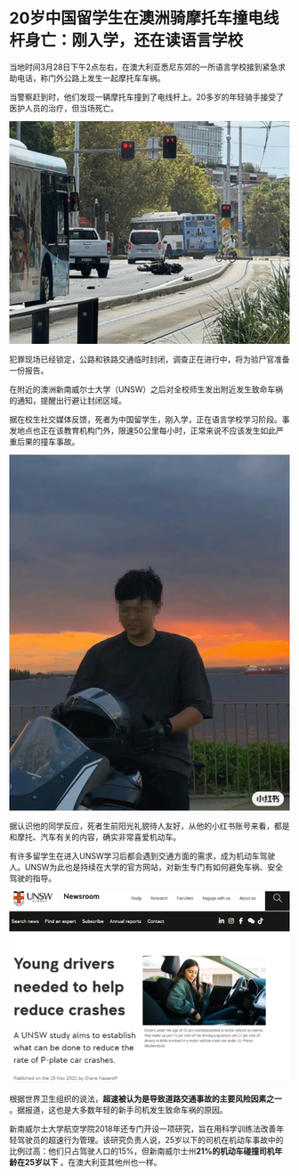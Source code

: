 # 20岁中国留学生在澳洲骑摩托车撞电线杆身亡：刚入学，还在读语言学校

当地时间3月28日下午2点左右，在澳大利亚悉尼东郊的一所语言学校接到紧急求助电话，称门外公路上发生一起摩托车车祸。

当警察赶到时，他们发现一辆摩托车撞到了电线杆上。20多岁的年轻骑手接受了医护人员的治疗，但当场死亡。

![4c24db764ab4318bc32cd2e766a62eda.jpg](https://raw.githubusercontent.com/qqhsx/qqnews_image/main/2024/03/29/20岁中国留学生在澳洲骑摩托车撞电线杆身亡：刚入学，还在读语言学校/4c24db764ab4318bc32cd2e766a62eda.jpg)

犯罪现场已经锁定，公路和铁路交通临时封闭，调查正在进行中，将为验尸官准备一份报告。

在附近的澳洲新南威尔士大学（UNSW）之后对全校师生发出附近发生致命车祸的通知，提醒出行避让封闭区域。

据在校生社交媒体反馈，死者为中国留学生，刚入学，正在语言学校学习阶段。事发地点也正在该教育机构门外，限速50公里每小时，正常来说不应该发生如此严重后果的撞车事故。

![f882756d941305002e75c497b98ca7a6.jpg](https://raw.githubusercontent.com/qqhsx/qqnews_image/main/2024/03/29/20岁中国留学生在澳洲骑摩托车撞电线杆身亡：刚入学，还在读语言学校/f882756d941305002e75c497b98ca7a6.jpg)

据认识他的同学反应，死者生前阳光礼貌待人友好，从他的小红书账号来看，都是和摩托、汽车有关的内容，确实非常喜爱机动车。

有许多留学生在进入UNSW学习后都会遇到交通方面的需求，成为机动车驾驶人。UNSW为此也是持续在大学的官方网站，对新生专门有如何避免车祸、安全驾驶的指导。

![0ebfb7098e5629a8ff4be004d2d11d4f.jpg](https://raw.githubusercontent.com/qqhsx/qqnews_image/main/2024/03/29/20岁中国留学生在澳洲骑摩托车撞电线杆身亡：刚入学，还在读语言学校/0ebfb7098e5629a8ff4be004d2d11d4f.jpg)

根据世界卫生组织的说法，**超速被认为是导致道路交通事故的主要风险因素之一** 。据报道，这也是大多数年轻的新手司机发生致命车祸的原因。

新南威尔士大学航空学院2018年还专门开设一项研究，旨在用科学训练法改善年轻驾驶员的超速行为管理。该研究负责人说，25岁以下的司机在机动车事故中的比例过高：他们只占驾驶人口的15%，但新南威尔士州**21%的机动车碰撞司机年龄在25岁以下**
。在澳大利亚其他州也一样。

